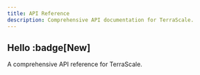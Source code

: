 ```yaml
---
title: API Reference
description: Comprehensive API documentation for TerraScale.
---
```


## Hello :badge[New]

A comprehensive API reference for TerraScale.